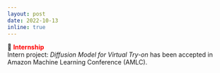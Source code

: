 ```yaml
---
layout: post
date: 2022-10-13
inline: true
---
```

:briefcase: **<span style="color:red">Internship</span>** <br/>
Intern project: *Diffusion Model for Virtual Try-on* has been accepted in Amazon Machine Learning Conference (AMLC).
